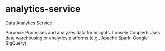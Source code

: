 # analytics-service
Data Analytics Service

Purpose: Processes and analyzes data for insights.
Loosely Coupled: Uses data warehousing or analytics platforms (e.g., Apache Spark, Google BigQuery).
